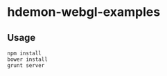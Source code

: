 hdemon-webgl-examples
=====================

## Usage

```shell
npm install
bower install
grunt server
```
